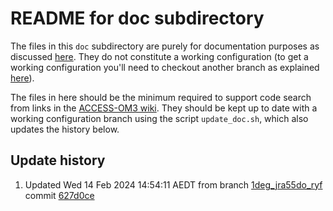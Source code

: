 # README for doc subdirectory

The files in this `doc` subdirectory are purely for documentation purposes as discussed [here](https://github.com/COSIMA/access-om3/issues/75#issuecomment-1916046691). They do not constitute a working configuration (to get a working configuration you'll need to checkout another branch as explained [here](https://github.com/COSIMA/MOM6-CICE6-WW3/blob/main/README.md)).

The files in here should be the minimum required to support code search from links in the [ACCESS-OM3 wiki](https://github.com/COSIMA/access-om3/wiki). They should be kept up to date with a working configuration branch using the script `update_doc.sh`, which also updates the history below.

## Update history
1. Updated Wed 14 Feb 2024 14:54:11 AEDT from branch [1deg_jra55do_ryf](https://github.com/COSIMA/MOM6-CICE6-WW3/tree/1deg_jra55do_ryf) commit [627d0ce](https://github.com/COSIMA/MOM6-CICE6-WW3/tree/627d0ce)
